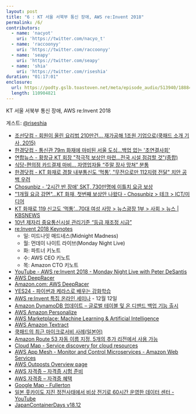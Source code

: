 ```yaml
---
layout: post
title: "6 : KT 서울 서북부 통신 장애, AWS re:Invent 2018"
permalink: /6/
contributors:
  - name: 'nacyot'
    uri: 'https://twitter.com/nacyo_t'
  - name: 'raccoonyy'
    uri: 'https://twitter.com/raccoonyy'
  - name: 'seapy'
    uri: 'https://twitter.com/seapy'
  - name: 'shia'
    uri: 'https://twitter.com/riseshia'
duration: "01:17:01"
enclosure:
  url: https://podty.gslb.toastoven.net/meta/episode_audio/513940/188843_1543768077148.mp3
  length: 110904821
---
```


KT 서울 서북부 통신 장애, AWS re:Invent 2018

게스트: [@riseshia](https://twitter.com/riseshia)

* [조선닷컴 - 회원이 올린 요리법 210만건… 재가공해 1조원 기업으로(쿡패드 소개 기사, 2015)](http://news.chosun.com/site/data/html_dir/2015/09/25/2015092500305.html)
* [한경닷컴 - 통신관 79m 화재에 마비된 서울 도심…백업 없는 '초연결사회'](http://news.hankyung.com/article/2018112507221)
* [연합뉴스 - 황창규 KT 회장 "적극적 보상안 마련…전국 시설 점검할 것"(종합)](https://www.yna.co.kr/view/AKR20181125019551017)
* [식당-편의점 카드결제 마비… 자영업자들 “주말 장사 망쳐” 분통](http://news.donga.com/3/all/20181126/93025755/1)
* [한경닷컴 - KT 화재로 경찰 내부통신도 ‘먹통’, "무전으로만 112지령 전달" 치안 공백 우려](http://news.hankyung.com/article/201811259842i)
* [Chosunbiz - '2시간 반 장애' SKT, 730만명에 이틀치 요금 보상](http://biz.chosun.com/site/data/html_dir/2018/04/09/2018040900028.html)
* ["1개월 요금 감면"…KT 화재, 첫번째 보상안 나왔다 - Chosunbiz > 테크 > ICT/미디어](http://biz.chosun.com/site/data/html_dir/2018/11/25/2018112501644.html)
* [KT 화재로 119 신고도 ‘먹통’…70대 여성 사망 > 뉴스광장 1부 > 사회 > 뉴스 | KBSNEWS](http://news.kbs.co.kr/news/view.do?ncd=4082268&ref=A)
* [10년 제자리 중요통신시설 관리기준 “등급 재조정 시급”](http://www.ddaily.co.kr/news/article.html?no=175389)
* [re:Invent 2018 Keynotes](https://reinvent.awsevents.com/learn/keynotes/)
  * 일: 미드나잇 매드네스(Midnight Madness)
  * 월: 먼데이 나이트 라이브(Monday Night Live)
  * 화: 파트너 키노트
  * 수: AWS CEO 키노트
  * 목: Amazon CTO 키노트
* [YouTube - AWS re:Invent 2018 - Monday Night Live with Peter DeSantis](https://www.youtube.com/watch?v=mDNHK-SzXEM)
* [AWS DeepRacer](https://aws.amazon.com/ko/deepracer/)
* [Amazon.com: AWS DeepRacer](https://www.amazon.com/dp/B07JMHRKQG)
* [YES24 - 파이썬과 케라스로 배우는 강화학습](http://www.yes24.com/24/goods/44136413?scode=032&OzSrank=1)
* [AWS re:Invent 특집 온라인 세미나](https://pages.awscloud.com/reinvent-recap-2018-kr.html) - 12월 12일
* [Amazon DynamoDB 업데이트 – 글로벌 테이블 및 온 디맨드 백업 기능 출시](https://aws.amazon.com/ko/blogs/korea/new-for-amazon-dynamodb-global-tables-and-on-demand-backup/)
* [AWS Amazon Personalize](https://aws.amazon.com/ko/personalize/)
* [AWS Marketplace: Machine Learning & Artificial Intelligence](https://aws.amazon.com/marketplace/solutions/machinelearning/)
* [AWS Amazon Textract](https://aws.amazon.com/ko/textract/)
* [쿡패드의 최근 마이크로서비 사례(일본어)](https://techlife.cookpad.com/entry/2016/03/16/100043)
* [Amazon Route 53 자동 이름 지정, 5개의 추가 리전에서 사용 가능](https://aws.amazon.com/ko/about-aws/whats-new/2018/09/amazon-route-53-auto-naming-available-in-five-additional-AWS-regions/)
* [Cloud Map - Service discovery for cloud resources](https://aws.amazon.com/ko/cloud-map/)
* [AWS App Mesh - Monitor and Control Microservices - Amazon Web Services](https://aws.amazon.com/ko/app-mesh/)
* [AWS Outposts Overview page](https://aws.amazon.com/ko/outposts/)
* [AWS 자격증 – 자격증 시험 준비](https://aws.amazon.com/ko/certification/certification-prep/)
* [AWS 자격증 – 자격증 혜택](https://aws.amazon.com/ko/certification/benefits/)
* [Google Map - Fullerton](https://www.google.com/maps/@33.8890866,-117.9221613,12z)
* [일본 훗카이도 지진 정전사태에서 비상 전기로 60시간 운영한 데이터 센터 - YouTube](https://www.youtube.com/watch?v=IPi-ed1amOA)
* [JapanContainerDays v18.12](https://containerdays.jp/)
